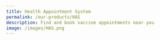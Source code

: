 ```yaml
---
title: Health Appointment System
permalink: /our-products/HAS
description: Find and book vaccine appointments near you
image: /images/HAS.png
---
```

